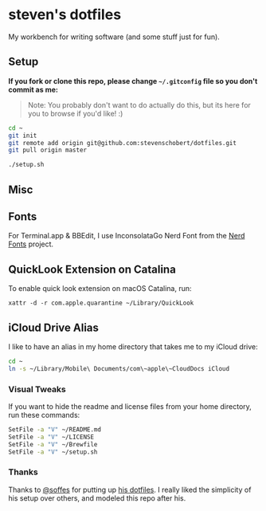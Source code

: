 # steven's dotfiles

My workbench for writing software (and some stuff just for fun).

## Setup

__If you fork or clone this repo, please change `~/.gitconfig` file so you don't commit as me:__

> Note: You probably don't want to do actually do this, but its here for you to browse if you'd like! :)

```sh
cd ~
git init
git remote add origin git@github.com:stevenschobert/dotfiles.git
git pull origin master

./setup.sh
```

## Misc

## Fonts

For Terminal.app & BBEdit, I use InconsolataGo Nerd Font from the [Nerd
Fonts](https://github.com/ryanoasis/nerd-fonts) project.

## QuickLook Extension on Catalina

To enable quick look extension on macOS Catalina, run:

```
xattr -d -r com.apple.quarantine ~/Library/QuickLook
```

## iCloud Drive Alias

I like to have an alias in my home directory that takes me to my iCloud drive:

```sh
cd ~
ln -s ~/Library/Mobile\ Documents/com\~apple\~CloudDocs iCloud
```

### Visual Tweaks

If you want to hide the readme and license files from your home directory, run these commands:

```sh
SetFile -a "V" ~/README.md
SetFile -a "V" ~/LICENSE
SetFile -a "V" ~/Brewfile
SetFile -a "V" ~/setup.sh
```

### Thanks

Thanks to [@soffes](https://github.com/soffes) for putting up [his dotfiles](https://github.com/soffes/dotfiles). I really liked the simplicity of his setup over others, and modeled this repo after his.
